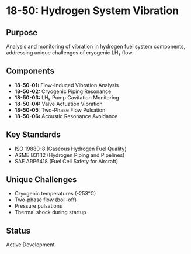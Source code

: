 # 18-50: Hydrogen System Vibration

## Purpose
Analysis and monitoring of vibration in hydrogen fuel system components, addressing unique challenges of cryogenic LH₂ flow.

## Components
- **18-50-01:** Flow-Induced Vibration Analysis
- **18-50-02:** Cryogenic Piping Resonance
- **18-50-03:** LH₂ Pump Cavitation Monitoring
- **18-50-04:** Valve Actuation Vibration
- **18-50-05:** Two-Phase Flow Pulsation
- **18-50-06:** Acoustic Resonance Avoidance

## Key Standards
- ISO 19880-8 (Gaseous Hydrogen Fuel Quality)
- ASME B31.12 (Hydrogen Piping and Pipelines)
- SAE ARP6418 (Fuel Cell Safety for Aircraft)

## Unique Challenges
- Cryogenic temperatures (-253°C)
- Two-phase flow (boil-off)
- Pressure pulsations
- Thermal shock during startup

## Status
Active Development
